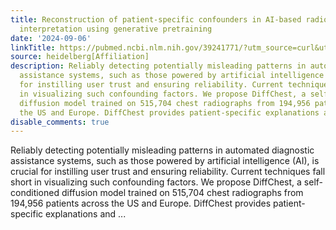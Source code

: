 ```yaml
---
title: Reconstruction of patient-specific confounders in AI-based radiologic image
  interpretation using generative pretraining
date: '2024-09-06'
linkTitle: https://pubmed.ncbi.nlm.nih.gov/39241771/?utm_source=curl&utm_medium=rss&utm_campaign=pubmed-2&utm_content=1FakS-2QOkCT8HsMOQP1bCRQ4YzyumYOmxmF0moLsQ3dFB1E9V&fc=20220326224207&ff=20240907181837&v=2.18.0.post9+e462414
source: heidelberg[Affiliation]
description: Reliably detecting potentially misleading patterns in automated diagnostic
  assistance systems, such as those powered by artificial intelligence (AI), is crucial
  for instilling user trust and ensuring reliability. Current techniques fall short
  in visualizing such confounding factors. We propose DiffChest, a self-conditioned
  diffusion model trained on 515,704 chest radiographs from 194,956 patients across
  the US and Europe. DiffChest provides patient-specific explanations and ...
disable_comments: true
---
```

Reliably detecting potentially misleading patterns in automated diagnostic assistance systems, such as those powered by artificial intelligence (AI), is crucial for instilling user trust and ensuring reliability. Current techniques fall short in visualizing such confounding factors. We propose DiffChest, a self-conditioned diffusion model trained on 515,704 chest radiographs from 194,956 patients across the US and Europe. DiffChest provides patient-specific explanations and ...